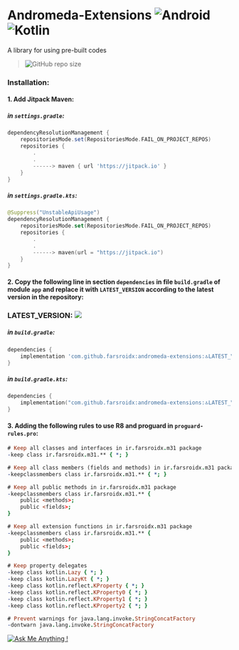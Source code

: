 # Andromeda-Extensions ![Android](https://img.shields.io/badge/Android-3DDC84?style=for-the-badge&logo=android&logoColor=white) ![Kotlin](https://img.shields.io/badge/kotlin-%237F52FF.svg?style=for-the-badge&logo=kotlin&logoColor=white)

A library for using pre-built codes

> ![GitHub repo size](https://img.shields.io/github/repo-size/farsroidx/andromeda-extensions)

### Installation:

#### 1. Add Jitpack Maven:

##### in `settings.gradle`:
```groovy
dependencyResolutionManagement {
    repositoriesMode.set(RepositoriesMode.FAIL_ON_PROJECT_REPOS)
    repositories {
        .
        .
        ------> maven { url 'https://jitpack.io' }
    }
}
```

##### in `settings.gradle.kts`:
```kotlin
@Suppress("UnstableApiUsage")
dependencyResolutionManagement {
    repositoriesMode.set(RepositoriesMode.FAIL_ON_PROJECT_REPOS)
    repositories {
        .
        .
        ------> maven(url = "https://jitpack.io")
    }
}
```

#### 2. Copy the following line in section `dependencies` in file `build.gradle` of module `app` and replace it with `LATEST_VERSION` according to the latest version in the repository:

### LATEST_VERSION: [![](https://jitpack.io/v/farsroidx/andromeda-extensions.svg)](https://jitpack.io/#farsroidx/andromeda-extensions)

##### in `build.gradle`:
```groovy
dependencies {
    implementation 'com.github.farsroidx:andromeda-extensions:🔝LATEST_VERSION🔝'
}
```

##### in `build.gradle.kts`:
```kotlin
dependencies {
    implementation("com.github.farsroidx:andromeda-extensions:🔝LATEST_VERSION🔝")
}
```

#### 3. Adding the following rules to use R8 and proguard in `proguard-rules.pro`:

```pro
# Keep all classes and interfaces in ir.farsroidx.m31 package
-keep class ir.farsroidx.m31.** { *; }

# Keep all class members (fields and methods) in ir.farsroidx.m31 package
-keepclassmembers class ir.farsroidx.m31.** { *; }

# Keep all public methods in ir.farsroidx.m31 package
-keepclassmembers class ir.farsroidx.m31.** {
    public <methods>;
    public <fields>;
}

# Keep all extension functions in ir.farsroidx.m31 package
-keepclassmembers class ir.farsroidx.m31.** {
    public <methods>;
    public <fields>;
}

# Keep property delegates
-keep class kotlin.Lazy { *; }
-keep class kotlin.LazyKt { *; }
-keep class kotlin.reflect.KProperty { *; }
-keep class kotlin.reflect.KProperty0 { *; }
-keep class kotlin.reflect.KProperty1 { *; }
-keep class kotlin.reflect.KProperty2 { *; }

# Prevent warnings for java.lang.invoke.StringConcatFactory
-dontwarn java.lang.invoke.StringConcatFactory
```

[![Ask Me Anything !](https://img.shields.io/badge/Ask%20me-anything-1abc9c.svg)](https://github.com/farsroidx)